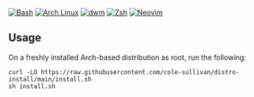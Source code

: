 [![Bash](https://img.shields.io/badge/Bash-4EAA25?logo=gnubash&logoColor=fff "Bash")](#)
[![Arch Linux](https://img.shields.io/badge/Arch%20Linux-1793D1?logo=arch-linux&logoColor=fff "Arch Linux")](#)
[![dwm](https://img.shields.io/badge/dwm-1177AA?logo=dwm&logoColor=fff "dwm")](#)
[![Zsh](https://img.shields.io/badge/Zsh-F15A24?logo=Zsh&logoColor=fff "Zsh")](#)
[![Neovim](https://img.shields.io/badge/Neovim-57A143?logo=neovim&logoColor=fff "Neovim")](#)

## Usage

On a freshly installed Arch-based distribution as root, run the following:

```
curl -LO https://raw.githubusercontent.com/cole-sullivan/distro-install/main/install.sh
sh install.sh
```
